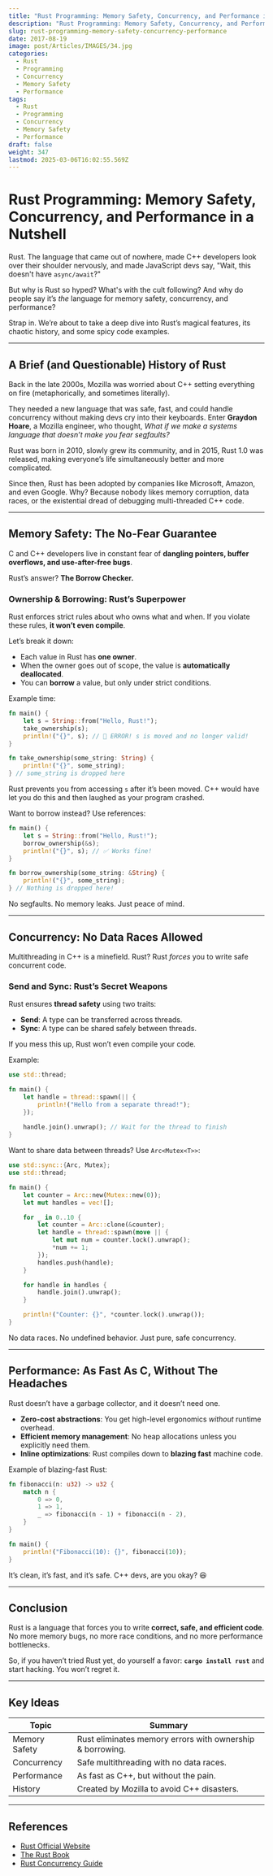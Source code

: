 ```yaml
---
title: "Rust Programming: Memory Safety, Concurrency, and Performance in a Nutshell"
description: "Rust Programming: Memory Safety, Concurrency, and Performance in a Nutshell"
slug: rust-programming-memory-safety-concurrency-performance
date: 2017-08-19
image: post/Articles/IMAGES/34.jpg
categories:
  - Rust
  - Programming
  - Concurrency
  - Memory Safety
  - Performance
tags:
  - Rust
  - Programming
  - Concurrency
  - Memory Safety
  - Performance
draft: false
weight: 347
lastmod: 2025-03-06T16:02:55.569Z
---
```

# Rust Programming: Memory Safety, Concurrency, and Performance in a Nutshell

Rust. The language that came out of nowhere, made C++ developers look over their shoulder nervously, and made JavaScript devs say, "Wait, this doesn't have `async/await`?"

But why is Rust so hyped? What's with the cult following? And why do people say it’s *the* language for memory safety, concurrency, and performance?

Strap in. We’re about to take a deep dive into Rust’s magical features, its chaotic history, and some spicy code examples.

***

## A Brief (and Questionable) History of Rust

Back in the late 2000s, Mozilla was worried about C++ setting everything on fire (metaphorically, and sometimes literally).

They needed a new language that was safe, fast, and could handle concurrency without making devs cry into their keyboards. Enter **Graydon Hoare**, a Mozilla engineer, who thought, *What if we make a systems language that doesn’t make you fear segfaults?*

Rust was born in 2010, slowly grew its community, and in 2015, Rust 1.0 was released, making everyone’s life simultaneously better and more complicated.

Since then, Rust has been adopted by companies like Microsoft, Amazon, and even Google. Why? Because nobody likes memory corruption, data races, or the existential dread of debugging multi-threaded C++ code.

***

## Memory Safety: The No-Fear Guarantee

C and C++ developers live in constant fear of **dangling pointers, buffer overflows, and use-after-free bugs**.

Rust’s answer? **The Borrow Checker.**

### Ownership & Borrowing: Rust’s Superpower

Rust enforces strict rules about who owns what and when. If you violate these rules, **it won’t even compile**.

Let’s break it down:

* Each value in Rust has **one owner**.
* When the owner goes out of scope, the value is **automatically deallocated**.
* You can **borrow** a value, but only under strict conditions.

Example time:

```rust
fn main() {
    let s = String::from("Hello, Rust!");
    take_ownership(s);
    println!("{}", s); // 🚨 ERROR! s is moved and no longer valid!
}

fn take_ownership(some_string: String) {
    println!("{}", some_string);
} // some_string is dropped here
```

Rust prevents you from accessing `s` after it’s been moved. C++ would have let you do this and then laughed as your program crashed.

Want to borrow instead? Use references:

```rust
fn main() {
    let s = String::from("Hello, Rust!");
    borrow_ownership(&s);
    println!("{}", s); // ✅ Works fine!
}

fn borrow_ownership(some_string: &String) {
    println!("{}", some_string);
} // Nothing is dropped here!
```

No segfaults. No memory leaks. Just peace of mind.

***

## Concurrency: No Data Races Allowed

Multithreading in C++ is a minefield. Rust? Rust *forces* you to write safe concurrent code.

### Send and Sync: Rust’s Secret Weapons

Rust ensures **thread safety** using two traits:

* **Send**: A type can be transferred across threads.
* **Sync**: A type can be shared safely between threads.

If you mess this up, Rust won’t even compile your code.

Example:

```rust
use std::thread;

fn main() {
    let handle = thread::spawn(|| {
        println!("Hello from a separate thread!");
    });
    
    handle.join().unwrap(); // Wait for the thread to finish
}
```

Want to share data between threads? Use `Arc<Mutex<T>>`:

```rust
use std::sync::{Arc, Mutex};
use std::thread;

fn main() {
    let counter = Arc::new(Mutex::new(0));
    let mut handles = vec![];

    for _ in 0..10 {
        let counter = Arc::clone(&counter);
        let handle = thread::spawn(move || {
            let mut num = counter.lock().unwrap();
            *num += 1;
        });
        handles.push(handle);
    }

    for handle in handles {
        handle.join().unwrap();
    }

    println!("Counter: {}", *counter.lock().unwrap());
}
```

No data races. No undefined behavior. Just pure, safe concurrency.

***

## Performance: As Fast As C, Without The Headaches

Rust doesn’t have a garbage collector, and it doesn’t need one.

* **Zero-cost abstractions**: You get high-level ergonomics *without* runtime overhead.
* **Efficient memory management**: No heap allocations unless you explicitly need them.
* **Inline optimizations**: Rust compiles down to **blazing fast** machine code.

Example of blazing-fast Rust:

```rust
fn fibonacci(n: u32) -> u32 {
    match n {
        0 => 0,
        1 => 1,
        _ => fibonacci(n - 1) + fibonacci(n - 2),
    }
}

fn main() {
    println!("Fibonacci(10): {}", fibonacci(10));
}
```

It’s clean, it’s fast, and it’s safe. C++ devs, are you okay? 😆

***

## Conclusion

Rust is a language that forces you to write **correct, safe, and efficient code**. No more memory bugs, no more race conditions, and no more performance bottlenecks.

So, if you haven’t tried Rust yet, do yourself a favor: **`cargo install rust`** and start hacking. You won’t regret it.

***

## Key Ideas

| Topic         | Summary                                                   |
| ------------- | --------------------------------------------------------- |
| Memory Safety | Rust eliminates memory errors with ownership & borrowing. |
| Concurrency   | Safe multithreading with no data races.                   |
| Performance   | As fast as C++, but without the pain.                     |
| History       | Created by Mozilla to avoid C++ disasters.                |

***

## References

* [Rust Official Website](https://www.rust-lang.org/)
* [The Rust Book](https://doc.rust-lang.org/book/)
* [Rust Concurrency Guide](https://doc.rust-lang.org/nomicon/concurrency.html)
